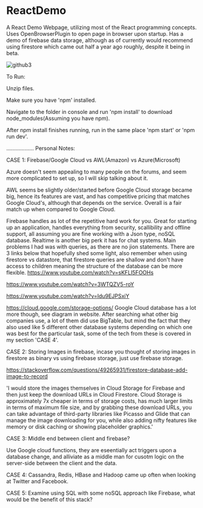 # ReactDemo
A React Demo Webpage, utilizing most of the React programming concepts. Uses OpenBrowserPlugin to open page in browser upon startup. Has a demo of firebase data storage, although as of currently would recommend using firestore which came out half a year ago roughly, despite it being in beta.

![github3](https://user-images.githubusercontent.com/34944774/38452983-6a5a29f4-3a1c-11e8-9895-fa092e8c6b9d.png)

To Run:

Unzip files.

Make sure you have 'npm' installed.

Navigate to the folder in console and run 'npm install' to download node_modules(Assuming you have npm).

After npm install finishes running, run in the same place 'npm start' or 'npm run dev'.

..................
Personal Notes:

CASE 1: Firebase/Google Cloud vs AWL(Amazon) vs Azure(Microsoft)

Azure doesn't seem appealing to many people on the forums, and seem more complicated to set up, so I will skip talking about it.

AWL seems be slightly older/started before Google Cloud storage became big, hence its features are vast, and has competitive pricing that matches Google Cloud's, although that depends on the service. Overall is a fair match up when compared to Google Cloud.

Firebase handles as lot of the repetitive hard work for you. Great for starting up an application, handles everything from security, scallibility and offline support, all assuming you are fine working with a Json type, noSQL database. Realtime is another big perk it has for chat systems. Main problems I had was with queries, as there are no jion statements. There are 3 links below that hopefully shed some light, also remember when using firestore vs datastore, that firestore queries are shallow and don't have access to children meaning the structure of the database can be more flexible.
https://www.youtube.com/watch?v=sKFLI5FOOHs

https://www.youtube.com/watch?v=3WTQZV5-roY

https://www.youtube.com/watch?v=Idu9EJPSxiY

https://cloud.google.com/storage-options/
Google Cloud database has a lot more though, see diagram in website. After searching what other big companies use, a lot of them did use BigTable, but mind the fact that they also used like 5 different other database systems depending on which one was best for the particular task, some of the tech from these is covered in my section 'CASE 4'.

CASE 2: Storing Images in firebase, incase you thought of storing images in firestore as binary vs using firebase storage, just use firebase storage.

https://stackoverflow.com/questions/49265931/firestore-database-add-image-to-record

'I would store the images themselves in Cloud Storage for Firebase and then just keep the download URLs in Cloud Firestore. Cloud Storage is approximately 7x cheaper in terms of storage costs, has much larger limits in terms of maximum file size, and by grabbing these download URLs, you can take advantage of third-party libraries like Picasso and Glide that can manage the image downloading for you, while also adding nifty features like memory or disk caching or showing placeholder graphics.'


CASE 3: Middle end between client and firebase?

Use Google cloud functions, they are eseentially act triggers upon a database change, and alliviate as a middle man for cusotm logic on the server-side between the client and the data.


CASE 4: Cassandra, Redis, HBase and Hadoop came up often when looking at Twitter and Facebook.

CASE 5: Examine using SQL with some noSQL approach like Firebase, what would be the benefit of this stack?
